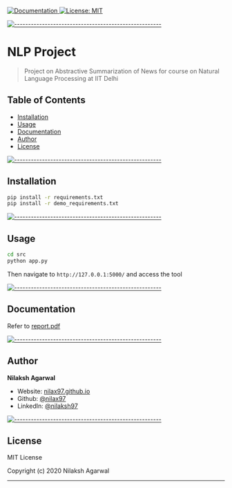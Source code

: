 [![Documentation](https://img.shields.io/badge/documentation-yes-brightgreen.svg) ](report.pdf) [![License: MIT](https://img.shields.io/badge/License-MIT-yellow.svg)](LICENSE)


[![-----------------------------------------------------](https://raw.githubusercontent.com/andreasbm/readme/master/assets/lines/colored.png)](#nlp-project)

# NLP Project

> Project on Abstractive Summarization of News for course on Natural Language Processing at IIT Delhi

## Table of Contents

* [Installation](#installation)
* [Usage](#usage)
* [Documentation](#documentation)
* [Author](#author)
* [License](#license)


[![-----------------------------------------------------](https://raw.githubusercontent.com/andreasbm/readme/master/assets/lines/colored.png)](#installation)

## Installation

```sh
pip install -r requirements.txt
pip install -r demo_requirements.txt
```


[![-----------------------------------------------------](https://raw.githubusercontent.com/andreasbm/readme/master/assets/lines/colored.png)](#usage)

## Usage

```sh
cd src
python app.py
```

Then navigate to `http://127.0.0.1:5000/` and access the tool


[![-----------------------------------------------------](https://raw.githubusercontent.com/andreasbm/readme/master/assets/lines/colored.png)](#documentation)

## Documentation

Refer to <a href="https://github.com/nilax97/NLP-Project/blob/master/report.pdf" target="_blank"> report.pdf  </a>


[![-----------------------------------------------------](https://raw.githubusercontent.com/andreasbm/readme/master/assets/lines/colored.png)](#author)

## Author

**Nilaksh Agarwal**

* Website: [nilax97.github.io](https://nilax97.github.io/)
* Github: [@nilax97](https://github.com/nilax97)
* LinkedIn: [@nilaksh97](https://linkedin.com/in/nilaksh97)


[![-----------------------------------------------------](https://raw.githubusercontent.com/andreasbm/readme/master/assets/lines/colored.png)](#license)

## License
 
MIT License

Copyright (c) 2020 Nilaksh Agarwal

***